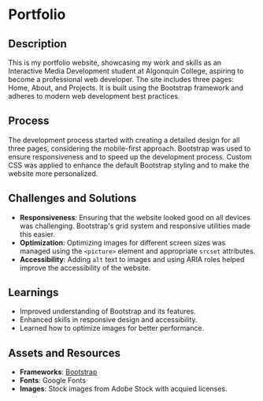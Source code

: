 # Portfolio

## Description
This is my portfolio website, showcasing my work and skills as an Interactive Media Development student at Algonquin College, aspiring to become a professional web developer. The site includes three pages: Home, About, and Projects. It is built using the Bootstrap framework and adheres to modern web development best practices.

## Process
The development process started with creating a detailed design for all three pages, considering the mobile-first approach. Bootstrap was used to ensure responsiveness and to speed up the development process. Custom CSS was applied to enhance the default Bootstrap styling and to make the website more personalized.

## Challenges and Solutions
- **Responsiveness**: Ensuring that the website looked good on all devices was challenging. Bootstrap's grid system and responsive utilities made this easier.
- **Optimization**: Optimizing images for different screen sizes was managed using the `<picture>` element and appropriate `srcset` attributes.
- **Accessibility**: Adding `alt` text to images and using ARIA roles helped improve the accessibility of the website.

## Learnings
- Improved understanding of Bootstrap and its features.
- Enhanced skills in responsive design and accessibility.
- Learned how to optimize images for better performance.

## Assets and Resources
- **Frameworks**: [Bootstrap](https://getbootstrap.com/)
- **Fonts**: Google Fonts
- **Images**: Stock images from Adobe Stock with acquied licenses.

